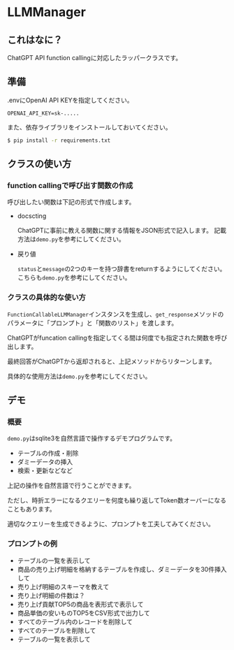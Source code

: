 # LLMManager

## これはなに？

ChatGPT API function callingに対応したラッパークラスです。

## 準備

.envにOpenAI API KEYを指定してください。

```
OPENAI_API_KEY=sk-.....
```

また、依存ライブラリをインストールしておいてください。

```bash
$ pip install -r requirements.txt
```

## クラスの使い方

### function callingで呼び出す関数の作成

呼び出したい関数は下記の形式で作成します。

- docscting

    ChatGPTに事前に教える関数に関する情報をJSON形式で記入します。
    記載方法は`demo.py`を参考にしてください。

- 戻り値

    `status`と`message`の2つのキーを持つ辞書をreturnするようにしてください。
    こちらも`demo.py`を参考にしてください。

### クラスの具体的な使い方

`FunctionCallableLLMManager`インスタンスを生成し、`get_response`メソッドのパラメータに「プロンプト」と「関数のリスト」を渡します。

ChatGPTがfuncation callingを指定してくる間は何度でも指定された関数を呼び出します。

最終回答がChatGPTから返却されると、上記メソッドからリターンします。

具体的な使用方法は`demo.py`を参考にしてください。

## デモ

### 概要

`demo.py`はsqlite3を自然言語で操作するデモプログラムです。

- テーブルの作成・削除
- ダミーデータの挿入
- 検索・更新などなど

上記の操作を自然言語で行うことができます。

ただし、時折エラーになるクエリーを何度も繰り返してToken数オーバーになることもあります。

適切なクエリーを生成できるように、プロンプトを工夫してみてください。

### プロンプトの例

- テーブルの一覧を表示して
- 商品の売り上げ明細を格納するテーブルを作成し、ダミーデータを30件挿入して
- 売り上げ明細のスキーマを教えて
- 売り上げ明細の件数は？
- 売り上げ貢献TOP5の商品を表形式で表示して
- 商品単価の安いものTOP5をCSV形式で出力して
- すべてのテーブル内のレコードを削除して
- すべてのテーブルを削除して
- テーブルの一覧を表示して
